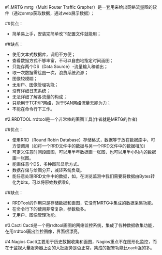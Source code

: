 #1.MRTG
mrtg（Multi Router Traffic Grapher）是一套用来绘出网络流量图的软件（通过snmp获取数据，通过web展示数据）；

##优点：
- 简单易上手，安装完简单改下配置文件就能用；

##缺点：
- 使用文本式数据库，调用不方便；
- 查看数据方式不够丰富，不可以自由地指定时间画图；
- 只能存两个DS（Data Source）-流量输入和输出；
- 取一次数据需绘图一次，浪费系统资源；
- 图像较模糊；
- 无用户、图像管理功能；
- 没有详细日志系统；
- 无法详细了解各流量的构成；
- 只能用于TCP/IP网络，对于SAN网络流量无能为力；
- 不能在命令行下工作。

#2.RRDTOOL
rrdtool是一个非常棒的画图工具(作者就是MRTG的作者)

##优点：
- 使用RRD（Round Robin Database）存储格式，数据等于放在数据库中，可方便调用（如将一个RRD文件中的数据与另一个RRD文件中的数据相加）
- 可定义任意时间段画图，可以用半年数据画一张图，也可以用半小时内的数据画一张图。
- 能画任意个DS，多种图形显示方式。
- 数据存储与绘图分开，减轻系统负载。
- 能任意处理RRD文件中的数据，如，在浏览监测中我们需要将数据由Bytes转化为bits，可以将原始数据乘8。

##缺点：
- RRDTool的作用只是存储数据和画图，它没有MRTG中集成的数据采集功能。
- 在命令行下的使用非常复杂，参数极多。
- 无用户、图像管理功能。

#3.Cacti
Cacti是一个用rrdtool画图的网络监控系统，集成了各种数据收集功能，在用rrdtool画出监控图像，界面很漂亮。

#4.Nagios
Cacti主要用于历史数据收集和画图，Nagios重点不在图形化监控，而在于监视大量服务器上面的大批服务是否正常，集成的报警功能比cacti强的多。

